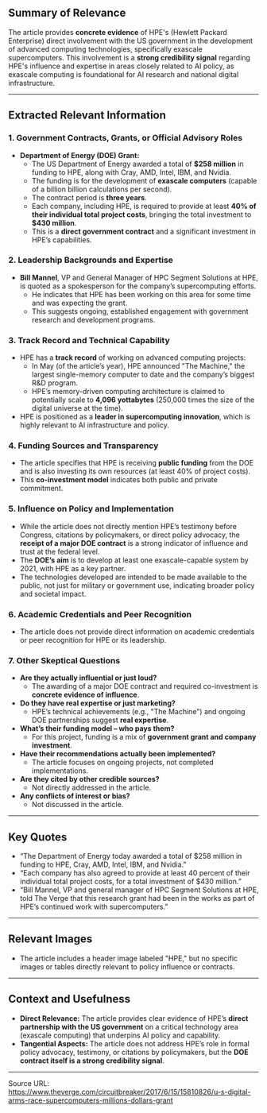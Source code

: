 ## Summary of Relevance

The article provides **concrete evidence** of HPE's (Hewlett Packard Enterprise) direct involvement with the US government in the development of advanced computing technologies, specifically exascale supercomputers. This involvement is a **strong credibility signal** regarding HPE's influence and expertise in areas closely related to AI policy, as exascale computing is foundational for AI research and national digital infrastructure.

---

## Extracted Relevant Information

### 1. Government Contracts, Grants, or Official Advisory Roles

- **Department of Energy (DOE) Grant:**
  - The US Department of Energy awarded a total of **$258 million** in funding to HPE, along with Cray, AMD, Intel, IBM, and Nvidia.
  - The funding is for the development of **exascale computers** (capable of a billion billion calculations per second).
  - The contract period is **three years**.
  - Each company, including HPE, is required to provide at least **40% of their individual total project costs**, bringing the total investment to **$430 million**.
  - This is a **direct government contract** and a significant investment in HPE’s capabilities.

### 2. Leadership Backgrounds and Expertise

- **Bill Mannel**, VP and General Manager of HPC Segment Solutions at HPE, is quoted as a spokesperson for the company’s supercomputing efforts.
  - He indicates that HPE has been working on this area for some time and was expecting the grant.
  - This suggests ongoing, established engagement with government research and development programs.

### 3. Track Record and Technical Capability

- HPE has a **track record** of working on advanced computing projects:
  - In May (of the article’s year), HPE announced "The Machine," the largest single-memory computer to date and the company’s biggest R&D program.
  - HPE’s memory-driven computing architecture is claimed to potentially scale to **4,096 yottabytes** (250,000 times the size of the digital universe at the time).
- HPE is positioned as a **leader in supercomputing innovation**, which is highly relevant to AI infrastructure and policy.

### 4. Funding Sources and Transparency

- The article specifies that HPE is receiving **public funding** from the DOE and is also investing its own resources (at least 40% of project costs).
- This **co-investment model** indicates both public and private commitment.

### 5. Influence on Policy and Implementation

- While the article does not directly mention HPE’s testimony before Congress, citations by policymakers, or direct policy advocacy, the **receipt of a major DOE contract** is a strong indicator of influence and trust at the federal level.
- The **DOE’s aim** is to develop at least one exascale-capable system by 2021, with HPE as a key partner.
- The technologies developed are intended to be made available to the public, not just for military or government use, indicating broader policy and societal impact.

### 6. Academic Credentials and Peer Recognition

- The article does not provide direct information on academic credentials or peer recognition for HPE or its leadership.

### 7. Other Skeptical Questions

- **Are they actually influential or just loud?**
  - The awarding of a major DOE contract and required co-investment is **concrete evidence of influence**.
- **Do they have real expertise or just marketing?**
  - HPE’s technical achievements (e.g., "The Machine") and ongoing DOE partnerships suggest **real expertise**.
- **What’s their funding model – who pays them?**
  - For this project, funding is a mix of **government grant and company investment**.
- **Have their recommendations actually been implemented?**
  - The article focuses on ongoing projects, not completed implementations.
- **Are they cited by other credible sources?**
  - Not directly addressed in the article.
- **Any conflicts of interest or bias?**
  - Not discussed in the article.

---

## Key Quotes

- “The Department of Energy today awarded a total of $258 million in funding to HPE, Cray, AMD, Intel, IBM, and Nvidia.”
- “Each company has also agreed to provide at least 40 percent of their individual total project costs, for a total investment of $430 million.”
- “Bill Mannel, VP and general manager of HPC Segment Solutions at HPE, told The Verge that this research grant had been in the works as part of HPE’s continued work with supercomputers.”

---

## Relevant Images

- The article includes a header image labeled "HPE," but no specific images or tables directly relevant to policy influence or contracts.

---

## Context and Usefulness

- **Direct Relevance:** The article provides clear evidence of HPE’s **direct partnership with the US government** on a critical technology area (exascale computing) that underpins AI policy and capability.
- **Tangential Aspects:** The article does not address HPE’s role in formal policy advocacy, testimony, or citations by policymakers, but the **DOE contract itself is a strong credibility signal**.

---

Source URL: https://www.theverge.com/circuitbreaker/2017/6/15/15810826/u-s-digital-arms-race-supercomputers-millions-dollars-grant